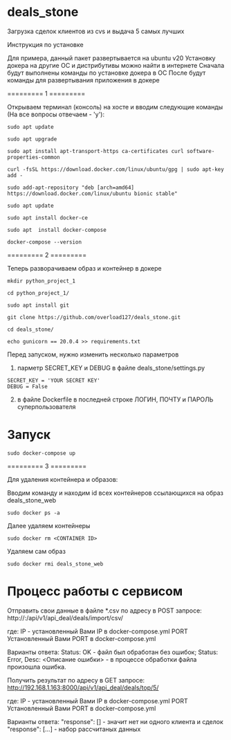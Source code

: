 # deals_stone
Загрузка сделок клиентов из cvs и выдача 5 самых лучших

Инструкция по установке

Для примера, данный пакет развертывается на ubuntu v20
Установку докера на другие ОС и дистрибутивы можно найти в интернете
Сначала будут выполнены команды по установке докера в ОС
После будут команды для развертывания приложения в докере

========= 1 =========

Открываем терминал (консоль) на хосте и вводим следующие команды (На все вопросы отвечаем - 'y'):


```
sudo apt update
```
```
sudo apt upgrade
```

```
sudo apt install apt-transport-https ca-certificates curl software-properties-common
```
```
curl -fsSL https://download.docker.com/linux/ubuntu/gpg | sudo apt-key add -
```
```
sudo add-apt-repository "deb [arch=amd64] https://download.docker.com/linux/ubuntu bionic stable"
```
```
sudo apt update
```
```
sudo apt install docker-ce
```
```
sudo apt  install docker-compose
```
```
docker-compose --version
```

========= 2 =========

Теперь разворачиваем образ и контейнер в докере


```
mkdir python_project_1
```
```
cd python_project_1/
```

```
sudo apt install git
```
```
git clone https://github.com/overload127/deals_stone.git
```

```
cd deals_stone/
```

```
echo gunicorn == 20.0.4 >> requirements.txt
```

Перед запуском, нужно изменить несколько параметров
1) парметр SECRET_KEY и DEBUG в файле deals_stone/settings.py
```
SECRET_KEY = 'YOUR SECRET KEY'
DEBUG = False
```

2) в файле Dockerfile в последней строке ЛОГИН, ПОЧТУ и ПАРОЛЬ суперпользователя

# Запуск

```
sudo docker-compose up
```


========= 3 =========

Для удаления контейнера и образов:


Вводим команду и находим id всех контейнеров ссылающихся на образ deals_stone_web
```
sudo docker ps -a
```

Далее удаляем контейнеры
```
sudo docker rm <CONTAINER ID>
```

Удаляем сам образ
```
sudo docker rmi deals_stone_web
```

# Процесс работы с сервисом

Отправить свои данные в файле *.csv по адресу в POST запросе:
http://<IP>:<PORT>/api/v1/api_deal/deals/import/csv/

где:
  IP - установленный Вами IP в docker-compose.yml
  PORT Установленный Вами PORT в docker-compose.yml

Варианты ответа:
  Status: OK - файл был обработан без ошибок;
  Status: Error, Desc: <Описание ошибки> - в процессе обработки файла произошла ошибка.


Получить результат по адресу в GET запросе:
http://192.168.1.163:8000/api/v1/api_deal/deals/top/5/

где:
  IP - установленный Вами IP в docker-compose.yml
  PORT Установленный Вами PORT в docker-compose.yml

Варианты ответа:
  "response": [] - значит нет ни одного клиента и сделок
  "response": [...] - набор рассчитаных данных
